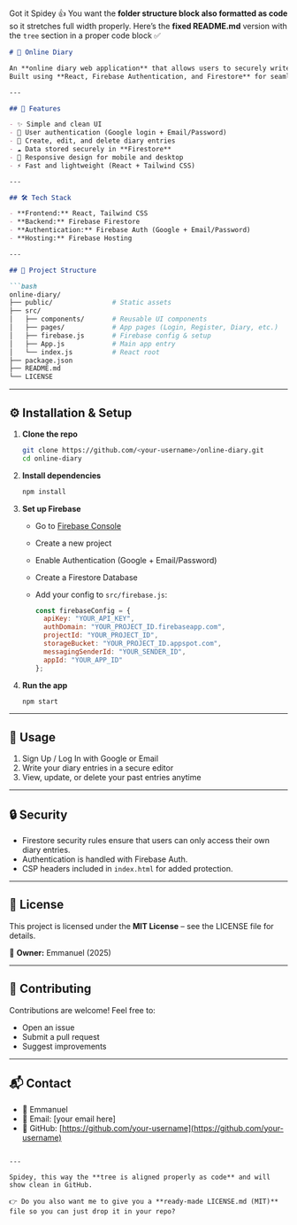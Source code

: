 Got it Spidey 👍
You want the **folder structure block also formatted as code** so it stretches full width properly.
Here’s the **fixed README.md** version with the `tree` section in a proper code block ✅

````markdown
# 📖 Online Diary

An **online diary web application** that allows users to securely write, save, and manage their personal thoughts, notes, and daily experiences.  
Built using **React, Firebase Authentication, and Firestore** for seamless and secure data handling.

---

## 🚀 Features

- ✨ Simple and clean UI  
- 🔐 User authentication (Google login + Email/Password)  
- 📝 Create, edit, and delete diary entries  
- ☁️ Data stored securely in **Firestore**  
- 📱 Responsive design for mobile and desktop  
- ⚡ Fast and lightweight (React + Tailwind CSS)  

---

## 🛠️ Tech Stack

- **Frontend:** React, Tailwind CSS  
- **Backend:** Firebase Firestore  
- **Authentication:** Firebase Auth (Google + Email/Password)  
- **Hosting:** Firebase Hosting  

---

## 📂 Project Structure

```bash
online-diary/
├── public/               # Static assets
├── src/
│   ├── components/       # Reusable UI components
│   ├── pages/            # App pages (Login, Register, Diary, etc.)
│   ├── firebase.js       # Firebase config & setup
│   ├── App.js            # Main app entry
│   └── index.js          # React root
├── package.json
├── README.md
└── LICENSE
````

---

## ⚙️ Installation & Setup

1. **Clone the repo**

   ```bash
   git clone https://github.com/<your-username>/online-diary.git
   cd online-diary
   ```

2. **Install dependencies**

   ```bash
   npm install
   ```

3. **Set up Firebase**

   * Go to [Firebase Console](https://console.firebase.google.com/)
   * Create a new project
   * Enable Authentication (Google + Email/Password)
   * Create a Firestore Database
   * Add your config to `src/firebase.js`:

     ```js
     const firebaseConfig = {
       apiKey: "YOUR_API_KEY",
       authDomain: "YOUR_PROJECT_ID.firebaseapp.com",
       projectId: "YOUR_PROJECT_ID",
       storageBucket: "YOUR_PROJECT_ID.appspot.com",
       messagingSenderId: "YOUR_SENDER_ID",
       appId: "YOUR_APP_ID"
     };
     ```

4. **Run the app**

   ```bash
   npm start
   ```

---

## 📖 Usage

1. Sign Up / Log In with Google or Email
2. Write your diary entries in a secure editor
3. View, update, or delete your past entries anytime

---

## 🔒 Security

* Firestore security rules ensure that users can only access their own diary entries.
* Authentication is handled with Firebase Auth.
* CSP headers included in `index.html` for added protection.

---

## 📜 License

This project is licensed under the **MIT License** – see the LICENSE file for details.

👤 **Owner:** Emmanuel (2025)

---

## 🌟 Contributing

Contributions are welcome! Feel free to:

* Open an issue
* Submit a pull request
* Suggest improvements

---

## 📬 Contact

* 👤 Emmanuel
* 📧 Email: \[your email here]
* 🔗 GitHub: [https://github.com/your-username](https://github.com/your-username)

```

---

Spidey, this way the **tree is aligned properly as code** and will show clean in GitHub.  

👉 Do you also want me to give you a **ready-made LICENSE.md (MIT)** file so you can just drop it in your repo?
```
